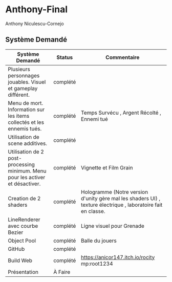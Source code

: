 # Anthony-Final
Anthony Niculescu-Cornejo

## Système Demandé
|Système Demandé|Status|Commentaire|
|---|---|---|
| Plusieurs personnages jouables. Visuel et gameplay différent.|complété|
|Menu de mort. Information sur les items collectés et les ennemis tués.|complété|Temps Survécu , Argent Récolté , Ennemi tué|
|Utilisation de scene additives.|complété|
|Utilisation de 2 post-processing minimum. Menu pour les activer et désactiver.|complété|Vignette et Film Grain|
|Creation de 2 shaders|complété|Hologramme (Notre version d'unity gère mal les shaders UI) , texture électrique , laboratoire fait en classe.|
| LineRenderer avec courbe Bezier|complété|Ligne visuel pour Grenade|
|Object Pool|complété|Balle du jouers|
|GitHub|complété|
|Build Web|complété|https://anicor147.itch.io/rocity mp:root1234|
|Présentation|À Faire|
